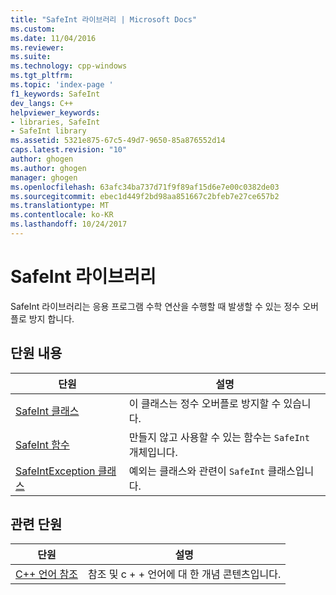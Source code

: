 ```yaml
---
title: "SafeInt 라이브러리 | Microsoft Docs"
ms.custom: 
ms.date: 11/04/2016
ms.reviewer: 
ms.suite: 
ms.technology: cpp-windows
ms.tgt_pltfrm: 
ms.topic: 'index-page '
f1_keywords: SafeInt
dev_langs: C++
helpviewer_keywords:
- libraries, SafeInt
- SafeInt library
ms.assetid: 5321e875-67c5-49d7-9650-85a876552d14
caps.latest.revision: "10"
author: ghogen
ms.author: ghogen
manager: ghogen
ms.openlocfilehash: 63afc34ba737d71f9f89af15d6e7e00c0382de03
ms.sourcegitcommit: ebec1d449f2bd98aa851667c2bfeb7e27ce657b2
ms.translationtype: MT
ms.contentlocale: ko-KR
ms.lasthandoff: 10/24/2017
---
```

# <a name="safeint-library"></a>SafeInt 라이브러리
SafeInt 라이브러리는 응용 프로그램 수학 연산을 수행할 때 발생할 수 있는 정수 오버플로 방지 합니다.  
  
## <a name="in-this-section"></a>단원 내용  
  
|단원|설명|  
|-------------|-----------------|  
|[SafeInt 클래스](../windows/safeint-class.md)|이 클래스는 정수 오버플로 방지할 수 있습니다.|  
|[SafeInt 함수](../windows/safeint-functions.md)|만들지 않고 사용할 수 있는 함수는 `SafeInt` 개체입니다.|  
|[SafeIntException 클래스](../windows/safeintexception-class.md)|예외는 클래스와 관련이 `SafeInt` 클래스입니다.|  
  
## <a name="related-sections"></a>관련 단원  
  
|단원|설명|  
|-------------|-----------------|  
|[C++ 언어 참조](../cpp/cpp-language-reference.md)|참조 및 c + + 언어에 대 한 개념 콘텐츠입니다.|